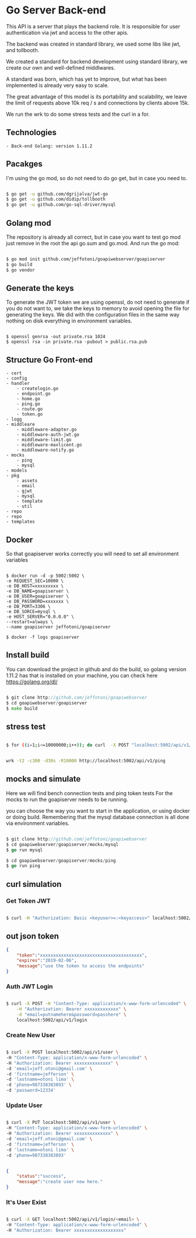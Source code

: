 # Go Server Back-end

This API is a server that plays the backend role. It is responsible for user authentication via jwt and access to the other apis.

The backend was created in standard library, we used some libs like jwt, and tollbooth.

We created a standard for backend development using standard library, we create our own and well-defined middlwares.

A standard was born, which has yet to improve, but what has been implemented is already very easy to scale.

The great advantage of this model is its portability and scalability, we leave the limit of requests above 10k req / s and connections by clients above 15k.

We run the wrk to do some stress tests and the curl in a for.

## Technologies 
	- Back-end Golang: version 1.11.2

## Pacakges

I'm using the go mod, so do not need to do go get, but in case you need to.

```sh

$ go get -u github.com/dgrijalva/jwt-go
$ go get -u github.com/didip/tollbooth
$ go get -u github.com/go-sql-driver/mysql

```

## Golang mod

The repository is already all correct, but in case you want to test go mod just remove in the root the api go.sum and go.mod.
And run the go mod:

```sh

$ go mod init github.com/jeffotoni/goapiwebserver/goapiserver
$ go build
$ go vendor

```

## Generate the keys

To generate the JWT token we are using openssl, do not need to generate if you do not want to, we take the keys to memory to avoid opening the file for generating the keys.
We did with the configuration files in the same way nothing on disk everything in environment variables.

```

$ openssl genrsa -out private.rsa 1024
$ openssl rsa -in private.rsa -pubout > public.rsa.pub

```

## Structure Go Front-end

	- cert
	- config
	- handler
		- createlogin.go
		- endpoint.go
		- home.go
		- ping.go
		- route.go
		- token.go
	- logg
	- middleare
		- middleware-adapter.go
		- middleware-auth-jwt.go
		- middleware-limit.go
		- middleware-maxlicent.go
		- middleware-notify.go
	- mocks
		- ping
		- mysql
	- models
	- pkg
		- assets
		- email
		- gjwt
		- mysql
		- template
		- util
	- repo
	- repo
	- templates

## Docker

So that goapiserver works correctly you will need to set all environment variables

```docker

$ docker run -d -p 5002:5002 \
-e REQUEST_SEC=10000 \
-e DB_HOST=xxxxxxxxx \
-e DB_NAME=goapiserver \
-e DB_USER=goapiserver \
-e DB_PASSWORD=xxxxxxx \
-e DB_PORT=3306 \
-e DB_SORCE=mysql \
-e HOST_SERVER="0.0.0.0" \
--restart=always \
--name goapiserver jeffotoni/goapiserver

$ docker -f logs goapiserver

```

## Install build

You can download the project in github and do the build, so golang version 1.11.2 has that is installed on your machine, you can check here https://golang.org/dl/

```go

$ git clone http://github.com/jeffotoni/goapiwebserver
$ cd goapiwebserver/goapiserver
$ make build

```

## stress test

```sh

$ for ((i=1;i<=10000000;i++)); do curl  -X POST "localhost:5002/api/v1/ping"; done

```

```sh

wrk -t2 -c300 -d30s -R10000 http://localhost:5002/api/v1/ping

```

## mocks and simulate

Here we will find bench connection tests and ping token tests
For the mocks to run the goapiserver needs to be running.

you can choose the way you want to start in the application, or using docker or doing build.
Remembering that the mysql database connection is all done via environment variables.

```go

$ git clone http://github.com/jeffotoni/goapiwebserver
$ cd goapiwebserver/goapiserver/mocks/mysql
$ go run mysql

$ cd goapiwebserver/goapiserver/mocks/ping
$ go run ping

```

## curl simulation

### Get Token JWT

```sh

$ curl -H "Authorization: Basic <keyuser>=:<keyaccess>" localhost:5002/api/v1/token

```

## out json token

```json
{
	"token":"xxxxxxxxxxxxxxxxxxxxxxxxxxxxxxxxxxxxxxx",
	"expires":"2019-02-06",
	"message":"use the token to access the endpoints"
}

```

### Auth JWT Login

```sh

$ curl -X POST -H "Content-Type: application/x-www-form-urlencoded" \
	-H "Authorization: Bearer xxxxxxxxxxxxx" \
	-d "email=putnamehere&password=passhere" \
	localhost:5002/api/v1/login

```

### Create New User

```sh

$ curl -X POST localhost:5002/api/v1/user \
-H "Content-Type: application/x-www-form-urlencoded" \
-H "Authorization: Bearer xxxxxxxxxxxxxx" \
-d 'email=jeff.otoni@gmail.com' \
-d 'firstname=jefferson' \
-d 'lastname=otoni lima' \
-d 'phone=987338383893' \
-d 'password=12334'

```

### Update User

```sh

$ curl -X PUT localhost:5002/api/v1/user \
-H "Content-Type: application/x-www-form-urlencoded" \
-H "Authorization: Bearer xxxxxxxxxxxxxx" \
-d 'email=jeff.otoni@gmail.com' \
-d 'firstname=jefferson' \
-d 'lastname=otoni lima' \
-d 'phone=987338383893'

```

```json

{
	"status":"success",
	"message":"create user new here."
}

```
### It's User Exist

```sh

$ curl -X GET localhost:5002/api/v1/login/<email> \
-H "Content-Type: application/x-www-form-urlencoded" \
-H "Authorization: Bearer xxxxxxxxxxxxxxxxxxx"

```


